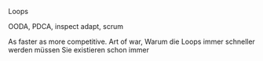 Loops

OODA, PDCA, inspect adapt, scrum

As faster as more competitive. Art of war, 
Warum die Loops immer schneller werden müssen
Sie existieren schon immer